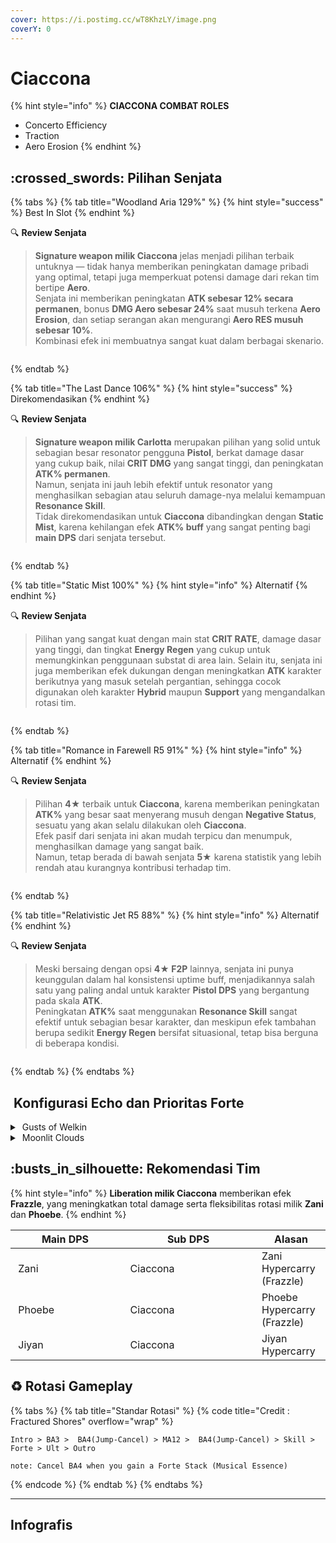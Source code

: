```yaml
---
cover: https://i.postimg.cc/wT8KhzLY/image.png
coverY: 0
---
```


# Ciaccona

{% hint style="info" %}
**CIACCONA COMBAT ROLES**

* Concerto Efficiency
* Traction
* Aero Erosion
{% endhint %}

## :crossed\_swords: Pilihan Senjata

{% tabs %}
{% tab title="Woodland Aria 129%" %}
{% hint style="success" %}
Best In Slot
{% endhint %}

:mag: **Review Senjata**

> **Signature weapon milik Ciaccona** jelas menjadi pilihan terbaik untuknya — tidak hanya memberikan peningkatan damage pribadi yang optimal, tetapi juga memperkuat potensi damage dari rekan tim bertipe **Aero**. \
> Senjata ini memberikan peningkatan **ATK sebesar 12% secara permanen**, bonus **DMG Aero sebesar 24%** saat musuh terkena **Aero Erosion**, dan setiap serangan akan mengurangi **Aero RES musuh sebesar 10%**. \
> Kombinasi efek ini membuatnya sangat kuat dalam berbagai skenario.

<figure><img src="https://wuthering.wiki/img/weapon_21030026.png" alt=""><figcaption></figcaption></figure>
{% endtab %}

{% tab title="The Last Dance 106%" %}
{% hint style="success" %}
Direkomendasikan
{% endhint %}

:mag: **Review Senjata**

> **Signature weapon milik Carlotta** merupakan pilihan yang solid untuk sebagian besar resonator pengguna **Pistol**, berkat damage dasar yang cukup baik, nilai **CRIT DMG** yang sangat tinggi, dan peningkatan **ATK% permanen**. \
> Namun, senjata ini jauh lebih efektif untuk resonator yang menghasilkan sebagian atau seluruh damage-nya melalui kemampuan **Resonance Skill**. \
> Tidak direkomendasikan untuk **Ciaccona** dibandingkan dengan **Static Mist**, karena kehilangan efek **ATK% buff** yang sangat penting bagi **main DPS** dari senjata tersebut.

<figure><img src="https://wuthering.wiki/img/weapon_21030016.png" alt=""><figcaption></figcaption></figure>
{% endtab %}

{% tab title="Static Mist 100%" %}
{% hint style="info" %}
Alternatif
{% endhint %}

:mag: **Review Senjata**

> Pilihan yang sangat kuat dengan main stat **CRIT RATE**, damage dasar yang tinggi, dan tingkat **Energy Regen** yang cukup untuk memungkinkan penggunaan substat di area lain. Selain itu, senjata ini juga memberikan efek dukungan dengan meningkatkan **ATK** karakter berikutnya yang masuk setelah pergantian, sehingga cocok digunakan oleh karakter **Hybrid** maupun **Support** yang mengandalkan rotasi tim.

<figure><img src="https://wuthering.wiki/img/weapon_21030015.png" alt=""><figcaption></figcaption></figure>
{% endtab %}

{% tab title="Romance in Farewell R5 91%" %}
{% hint style="info" %}
Alternatif
{% endhint %}

:mag: **Review Senjata**

> Pilihan **4★** terbaik untuk **Ciaccona**, karena memberikan peningkatan **ATK%** yang besar saat menyerang musuh dengan **Negative Status**, sesuatu yang akan selalu dilakukan oleh **Ciaccona**. \
> Efek pasif dari senjata ini akan mudah terpicu dan menumpuk, menghasilkan damage yang sangat baik. \
> Namun, tetap berada di bawah senjata **5★** karena statistik yang lebih rendah atau kurangnya kontribusi terhadap tim.

<figure><img src="https://wuthering.wiki/img/weapon_21030094.png" alt=""><figcaption></figcaption></figure>
{% endtab %}

{% tab title="Relativistic Jet R5 88%" %}
{% hint style="info" %}
Alternatif
{% endhint %}

:mag: **Review Senjata**

> Meski bersaing dengan opsi **4★ F2P** lainnya, senjata ini punya keunggulan dalam hal konsistensi uptime buff, menjadikannya salah satu yang paling andal untuk karakter **Pistol DPS** yang bergantung pada skala **ATK**. \
> Peningkatan **ATK%** saat menggunakan **Resonance Skill** sangat efektif untuk sebagian besar karakter, dan meskipun efek tambahan berupa sedikit **Energy Regen** bersifat situasional, tetap bisa berguna di beberapa kondisi.

<figure><img src="https://wuthering.wiki/img/weapon_21030084.png" alt=""><figcaption></figcaption></figure>
{% endtab %}
{% endtabs %}

## <img src="https://wuthering.wiki/img/item_10.png" alt="" data-size="line"> Konfigurasi Echo dan Prioritas Forte

<details>

<summary><img src="https://wuthering.wiki/img/fettericon_16.png" alt="" data-size="line"> Gusts of Welkin</summary>

Reminiscence: Fleurdelys - CR% / CDM%

<img src="https://wuthering.wiki/img/monster_340000121.png" alt="" data-size="original">

**Echo Set**

* 3 - <mark style="color:green;">**Aero DMG**</mark> bonus%
* 3 - <mark style="color:green;">**Aero DMG**</mark> bonus%%
* 1 - ATK%
* 1 - ATK%

**Prioritas Echo Substat**

* CR% / CDM%
* ER%
* ATK%

- Flat ATK
- Reso Lib damage Bonus%
- Basic ATK damage Bonus%

**Prioritas Forte**

Lib   >   basic   >   forte   >   skill   >   intro

</details>

<details>

<summary><img src="https://wuthering.wiki/img/fettericon_8.png" alt="" data-size="line"> Moonlit Clouds</summary>

Impermenance Heron - CR% / CDM%

<img src="https://wuthering.wiki/img/monster_330000030.png" alt="" data-size="original">

**Echo Set**

* 3 - <mark style="color:green;">**Aero DMG**</mark> bonus%
* 3 - <mark style="color:green;">**Aero DMG**</mark> bonus%%
* 1 - ATK%
* 1 - ATK%

**Prioritas Echo Substat**

* CR% / CDM%
* ER%
* ATK%

- Flat ATK
- Reso Lib damage Bonus%
- Basic ATK damage Bonus%

**Prioritas Forte**

Lib   >   basic   >   forte   >   skill   >   intro

</details>

## :busts\_in\_silhouette: Rekomendasi Tim

{% hint style="info" %}
**Liberation milik Ciaccona** memberikan efek **Frazzle**, yang meningkatkan total damage serta fleksibilitas rotasi milik **Zani** dan **Phoebe**.
{% endhint %}

<table><thead><tr><th width="159">Main DPS</th><th width="203">Sub DPS</th><th>Alasan</th></tr></thead><tbody><tr><td><img src="https://i.postimg.cc/g02Nqx05/Zani-icon.png" alt="" data-size="line"><img src="https://wuthering.wiki/img/fettericon_11.png" alt="" data-size="line"> Zani</td><td><img src="https://i.postimg.cc/SRNJN9dk/Ciaccona.png" alt="" data-size="line"><img src="https://wuthering.wiki/img/fettericon_16.png" alt="" data-size="line"> <img src="https://wuthering.wiki/img/fettericon_8.png" alt="" data-size="line"> Ciaccona</td><td>Zani Hypercarry (Frazzle)</td></tr><tr><td><img src="https://i.postimg.cc/mrTfVWTR/Phoebe-Icon.png" alt="" data-size="line"><img src="https://wuthering.wiki/img/fettericon_11.png" alt="" data-size="line"> Phoebe</td><td><img src="https://i.postimg.cc/SRNJN9dk/Ciaccona.png" alt="" data-size="line"><img src="https://wuthering.wiki/img/fettericon_16.png" alt="" data-size="line"> <img src="https://wuthering.wiki/img/fettericon_8.png" alt="" data-size="line"> Ciaccona</td><td>Phoebe Hypercarry (Frazzle)</td></tr><tr><td><img src="https://i.postimg.cc/VN9sLFks/Jiyan-Icon.png" alt="" data-size="line"><img src="https://wuthering.wiki/img/fettericon_4.png" alt="" data-size="line"> Jiyan</td><td><img src="https://i.postimg.cc/SRNJN9dk/Ciaccona.png" alt="" data-size="line"><img src="https://wuthering.wiki/img/fettericon_16.png" alt="" data-size="line"> <img src="https://wuthering.wiki/img/fettericon_8.png" alt="" data-size="line"> Ciaccona</td><td>Jiyan Hypercarry</td></tr></tbody></table>

## :recycle: Rotasi Gameplay

{% tabs %}
{% tab title="Standar Rotasi" %}
{% code title="Credit : Fractured Shores" overflow="wrap" %}
```
Intro > BA3 >  BA4(Jump-Cancel) > MA12 >  BA4(Jump-Cancel) > Skill > Forte > Ult > Outro

note: Cancel BA4 when you gain a Forte Stack (Musical Essence)
```
{% endcode %}
{% endtab %}
{% endtabs %}

***

## Infografis

<figure><img src="https://i.postimg.cc/Hn5GxtWy/Ciaccona-Revisi.png" alt=""><figcaption></figcaption></figure>

